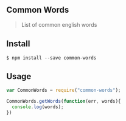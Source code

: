 ## Common Words
> List of common english words

## Install 
```
$ npm install --save common-words 
```

## Usage
```javascript
var CommonWords = require("common-words");

CommonWords.getWords(function(err, words){
  console.log(words);
})
```

